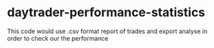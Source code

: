 # daytrader-performance-statistics
This code would use .csv format report of trades and export analyse in order to check our the performance
